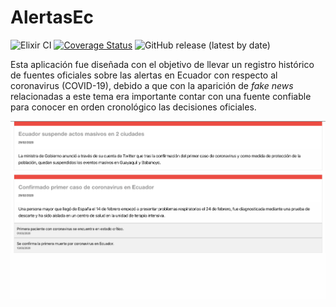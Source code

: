 # AlertasEc
![Elixir CI](https://github.com/mijailr/alertas.ec/workflows/Elixir%20CI/badge.svg)
[![Coverage Status](https://coveralls.io/repos/github/mijailr/alertas.ec/badge.svg?branch=master)](https://coveralls.io/github/mijailr/alertas.ec?branch=master)
![GitHub release (latest by date)](https://img.shields.io/github/v/release/mijailr/alertas.ec)

Esta aplicación fue diseñada con el objetivo de llevar un registro histórico de fuentes oficiales sobre las alertas en Ecuador con respecto al coronavirus (COVID-19), debido a que con la aparición de *fake news* relacionadas a este tema era importante contar con una fuente confiable para conocer en orden cronológico las decisiones oficiales.

![Captura de pantalla de la aplicación](images/screenshot.png)